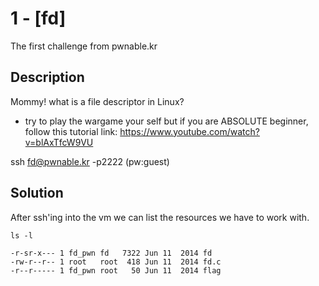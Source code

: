 # 1 - [fd]
The first challenge from pwnable.kr

## Description
Mommy! what is a file descriptor in Linux?

* try to play the wargame your self but if you are ABSOLUTE beginner, follow this tutorial link: https://www.youtube.com/watch?v=blAxTfcW9VU

ssh fd@pwnable.kr -p2222 (pw:guest)

## Solution

After ssh'ing into the vm we can list the resources we have to work with.

`ls -l`


```
-r-sr-x--- 1 fd_pwn fd   7322 Jun 11  2014 fd
-rw-r--r-- 1 root   root  418 Jun 11  2014 fd.c
-r--r----- 1 fd_pwn root   50 Jun 11  2014 flag
```
